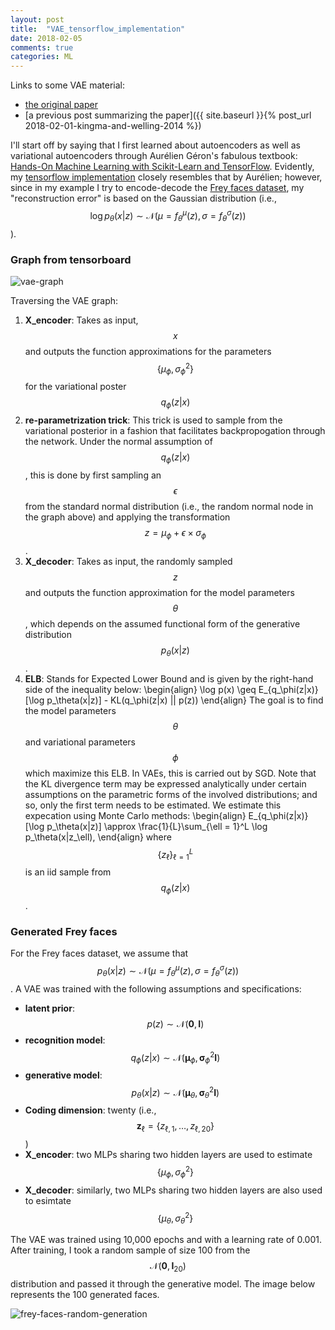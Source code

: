```yaml
---
layout: post
title:  "VAE_tensorflow_implementation"
date: 2018-02-05
comments: true
categories: ML
---
```

Links to some VAE material:

- [the original paper](https://arxiv.org/pdf/1312.6114.pdf)
- [a previous post summarizing the paper]({{ site.baseurl }}{% post_url 2018-02-01-kingma-and-welling-2014 %})

I'll start off by saying that I first learned about autoencoders as well as
variational autoencoders through Aurélien Géron's fabulous textbook:
[Hands-On Machine Learning with Scikit-Learn and TensorFlow](http://shop.oreilly.com/product/0636920052289.do).
Evidently, my [tensorflow implementation](https://github.com/vafajardo/research/tree/master/autoencoders)
closely resembles that by Aurélien; however, since in my example I try to
encode-decode the [Frey faces dataset](https://cs.nyu.edu/~roweis/data.html),
my "reconstruction error" is based on the Gaussian distribution
(i.e., $$\log p_\theta(x|z) \sim \mathcal{N}(\mu = f_\theta^\mu(z),
\sigma = f_\theta^\sigma(z))$$).

### Graph from tensorboard

![vae-graph]({{site.url}}/images/vae-graph.png)

Traversing the VAE graph:
1. **X_encoder**: Takes as input, $$x$$ and outputs the function approximations
for the parameters $$\{\mu_\phi,\sigma_\phi^2\}$$ for the variational
poster $$q_\phi(z|x)$$
2. **re-parametrization trick**: This trick is used to sample from the variational
posterior in a fashion that facilitates backpropogation through the network. Under
the normal assumption of $$q_\phi(z|x)$$, this is done by first sampling an
$$\epsilon$$ from the standard normal distribution (i.e., the random normal node
in the graph above) and applying the transformation $$z = \mu_\phi + \epsilon
\times \sigma_\phi$$.
3. **X_decoder**: Takes as input, the randomly sampled $$z$$ and outputs the
function approximation for the model parameters $$\theta$$, which depends on
the assumed functional form of the generative distribution $$p_\theta(x | z)$$.
4. **ELB**: Stands for Expected Lower Bound and is given by the right-hand side
of the inequality below:
\begin{align}
\log p(x) \geq E_{q_\phi(z|x)}[\log p_\theta(x|z)] - KL(q_\phi(z|x) || p(z))
\end{align}
The goal is to find the model parameters $$\theta$$ and variational parameters
$$\phi$$ which maximize this ELB. In VAEs, this is carried out by SGD. Note that the
KL divergence term may be expressed analytically under certain assumptions
on the parametric forms of the involved distributions; and so, only the first
term needs to be estimated. We estimate this expecation using Monte Carlo methods:
\begin{align}
E_{q_\phi(z|x)}[\log p_\theta(x|z)] \approx \frac{1}{L}\sum_{\ell = 1}^L \log p_\theta(x|z_\ell),
\end{align}
where $$\{z_\ell\}_{\ell=1}^L$$ is an iid sample from $$q_\phi(z|x)$$.

### Generated Frey faces
For the Frey faces dataset, we assume that $$p_\theta(x|z)\sim\mathcal{N}
(\mu = f_\theta^\mu(z),\sigma = f_\theta^\sigma(z))$$. A VAE was trained with the
following assumptions and specifications:
- **latent prior**: $$p(z)\sim \mathcal{N}(\mathbf{0},\mathbf{I})$$
- **recognition model**: $$q_\phi(z|x)\sim\mathcal{N}(\mathbf{\mu}_\phi,
  \mathbf{\sigma}_\phi^2\mathbf{I})$$
- **generative model**: $$p_\theta(x|z)\sim\mathcal{N}(\mathbf{\mu}_\theta,
  \mathbf{\sigma}_\theta^2\mathbf{I})$$
- **Coding dimension**: twenty (i.e., $$\mathbf{z}_\ell=\{z_{\ell,1},\ldots,z_{\ell,20}\}$$)
- **X_encoder**: two MLPs sharing two hidden layers are used to estimate
$$\{\mu_\phi,\sigma_\phi^2\}$$
- **X_decoder**: similarly, two MLPs sharing two hidden layers are also used to
esimtate $$\{\mu_\theta,\sigma_\theta^2\}$$

The VAE was trained using 10,000 epochs and with a learning rate of 0.001. After
training, I took a random sample of size 100 from the $$\mathcal{N}(\mathbf{0},\mathbf{I}_{20})$$
distribution and passed it through the generative model. The image below represents
the 100 generated faces.

![frey-faces-random-generation]({{site.url}}/images/generated_frey_faces.png)
